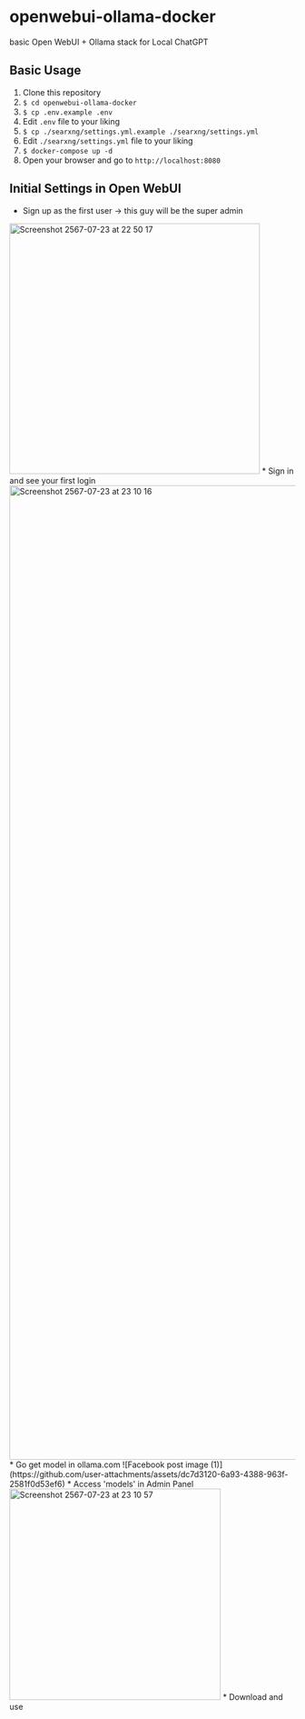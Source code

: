 # openwebui-ollama-docker
basic Open WebUI + Ollama stack for Local ChatGPT

## Basic Usage
1. Clone this repository
2. `$ cd openwebui-ollama-docker`
3. `$ cp .env.example .env`
4. Edit `.env` file to your liking
5. `$ cp ./searxng/settings.yml.example ./searxng/settings.yml`
6. Edit `./searxng/settings.yml` file to your liking
7. `$ docker-compose up -d`
8. Open your browser and go to `http://localhost:8080`

## Initial Settings in Open WebUI
* Sign up as the first user -> this guy will be the super admin
<img width="441" alt="Screenshot 2567-07-23 at 22 50 17" src="https://github.com/user-attachments/assets/2af2c24a-0715-4111-b78b-d88489dd57df">
* Sign in and see your first login
<img width="1715" alt="Screenshot 2567-07-23 at 23 10 16" src="https://github.com/user-attachments/assets/a7c17cb3-d63a-460b-bad1-f3ffca190234">
* Go get model in ollama.com
![Facebook post image (1)](https://github.com/user-attachments/assets/dc7d3120-6a93-4388-963f-2581f0d53ef6)
* Access 'models' in Admin Panel
<img width="372" alt="Screenshot 2567-07-23 at 23 10 57" src="https://github.com/user-attachments/assets/6679836b-dea9-40f0-8d45-e48204fa926d">
* Download and use
